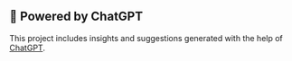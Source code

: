 


## 🤖 Powered by ChatGPT  
This project includes insights and suggestions generated with the help of [ChatGPT](https://chatgpt.com/c/67f03c53-14b0-8002-b030-cb91f18d1187).  
